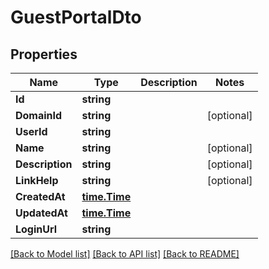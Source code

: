 # GuestPortalDto

## Properties

Name | Type | Description | Notes
------------ | ------------- | ------------- | -------------
**Id** | **string** |  | 
**DomainId** | **string** |  | [optional] 
**UserId** | **string** |  | 
**Name** | **string** |  | [optional] 
**Description** | **string** |  | [optional] 
**LinkHelp** | **string** |  | [optional] 
**CreatedAt** | [**time.Time**](time.Time) |  | 
**UpdatedAt** | [**time.Time**](time.Time) |  | 
**LoginUrl** | **string** |  | 

[[Back to Model list]](../README#documentation-for-models) [[Back to API list]](../README#documentation-for-api-endpoints) [[Back to README]](../README)


